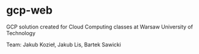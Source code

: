 # gcp-web

GCP solution created for Cloud Computing classes at Warsaw University of Technology

Team:
Jakub Kozieł, Jakub Lis, Bartek Sawicki
